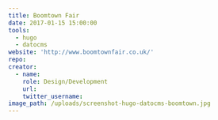 ```yaml
---
title: Boomtown Fair
date: 2017-01-15 15:00:00
tools:
  - hugo
  - datocms
website: 'http://www.boomtownfair.co.uk/'
repo:
creator:
  - name:
    role: Design/Development
    url:
    twitter_username:
image_path: /uploads/screenshot-hugo-datocms-boomtown.jpg
---
```



